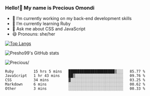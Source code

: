 ### Hello!👋 My name is Precious Omondi 

- 🔭 I’m currently working on my back-end development skills
- 🌱 I’m currently learning Ruby
- 💬 Ask me about CSS and JavaScript
- 😄 Pronouns: she/her



[![Top Langs](https://github-readme-stats.vercel.app/api/top-langs/?username=Presho99&langs_count=8&theme=dark)](https://github.com/Presho99/github-readme-stats)

![Presho99's GitHub stats](https://github-readme-stats.vercel.app/api?username=Presho99&show_icons=true&theme=dark)


<p align="left"> <img src=https://komarev.com/ghpvc/?username=Presho99&color=blueviolet alt=Precious/></p>






<!--START_SECTION:waka-->

```text
Ruby         15 hrs 5 mins   █████████████████████▒░░░   85.77 %
JavaScript   1 hr 43 mins    ██▒░░░░░░░░░░░░░░░░░░░░░░   09.76 %
CSS          34 mins         ▓░░░░░░░░░░░░░░░░░░░░░░░░   03.25 %
Markdown     6 mins          ░░░░░░░░░░░░░░░░░░░░░░░░░   00.62 %
Other        3 mins          ░░░░░░░░░░░░░░░░░░░░░░░░░   00.33 %
```

<!--END_SECTION:waka-->

